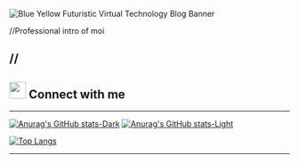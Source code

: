 
![Blue Yellow Futuristic Virtual Technology Blog Banner](https://user-images.githubusercontent.com/97206905/198912099-edbc3c4c-b645-46d3-ac75-7fe84574a45e.gif)



//Professional intro of moi


//
---------

## <img src="https://media.giphy.com/media/iY8CRBdQXODJSCERIr/giphy.gif" width="30px"> Connect with me

--------


[![Anurag's GitHub stats-Dark](https://github-readme-stats.vercel.app/api?username=B-Rabbit7&show_icons=true&theme=dracula#gh-dark-mode-only)](https://github.com/anuraghazra/github-readme-stats#gh-dark-mode-only)
[![Anurag's GitHub stats-Light](https://github-readme-stats.vercel.app/api?username=B-Rabbit7&show_icons=true&theme=cobalt#gh-light-mode-only)](https://github.com/anuraghazra/github-readme-stats#gh-light-mode-only)

[![Top Langs](https://github-readme-stats.vercel.app/api/top-langs/?username=B-Rabbit7&show_icons=true&theme=cobalt&langs_count=8)](https://github.com/anuraghazra/github-readme-stats)

--------




